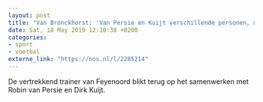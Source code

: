 ```yaml
---
layout: post
title: "Van Bronckhorst: 'Van Persie en Kuijt verschillende personen, maar niet in ervaring'"
date: Sat, 18 May 2019 12:10:38 +0200
categories: 
- sport 
- voetbal 
externe_link: "https://nos.nl/l/2285214"
---
```


De vertrekkend trainer van Feyenoord blikt terug op het samenwerken met Robin van Persie en Dirk Kuijt.
